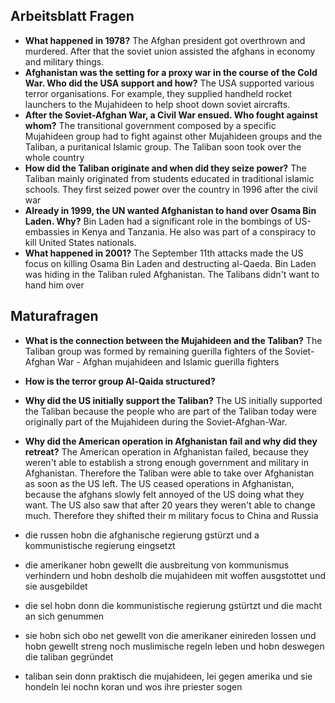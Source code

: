 ## Arbeitsblatt Fragen
- **What happened in 1978?**
	The Afghan president got overthrown and murdered. After that the soviet union assisted the afghans in economy and military things.
- **Afghanistan was the setting for a proxy war in the course of the Cold War. Who did the USA support and how?**
	The USA supported various terror organisations. For example, they supplied handheld rocket launchers to the Mujahideen to help shoot down soviet aircrafts.
- **After the Soviet-Afghan War, a Civil War ensued. Who fought against whom?**
	The transitional government composed by a specific Mujahideen group had to fight against other Mujahideen groups and the Taliban, a puritanical Islamic group. The Taliban soon took over the whole country
- **How did the Taliban originate and when did they seize power?**
	The Taliban mainly originated from students educated in traditional islamic schools. They first seized power over the country in 1996 after the civil war
- **Already in 1999, the UN wanted Afghanistan to hand over Osama Bin Laden. Why?**
	Bin Laden had a significant role in the bombings of US-embassies in Kenya and Tanzania. He also was part of a conspiracy to kill United States nationals.
- **What happened in 2001?**
	The September 11th attacks made the US focus on killing Osama Bin Laden and destructing al-Qaeda. Bin Laden was hiding in the Taliban ruled Afghanistan. The Talibans didn't want to hand him over


## Maturafragen
- **What is the connection between the Mujahideen and the Taliban?** 
	The Taliban group was formed by remaining guerilla fighters of the Soviet-Afghan War - Afghan mujahideen and Islamic guerilla fighters
- **How is the terror group Al-Qaida structured?** 

- **Why did the US initially support the Taliban?** 
	The US initially supported the Taliban because the people who are part of the Taliban today were originally part of the Mujahideen during the Soviet-Afghan-War.
- **Why did the American operation in Afghanistan fail and why did they retreat?**
	The American operation in Afghanistan failed, because they weren't able to establish a strong enough government and military in Afghanistan. Therefore the Taliban were able to take over Afghanistan as soon as the US left. The US ceased operations in Afghanistan, because the afghans slowly felt annoyed of the US doing what they want. The US also saw that after 20 years they weren't able to change much. Therefore they shifted their m military focus to China and Russia 


- die russen hobn die afghanische regierung gstürzt und a kommunistische regierung eingsetzt
- die amerikaner hobn gewellt die ausbreitung von kommunismus verhindern und hobn desholb die mujahideen mit woffen ausgstottet und sie ausgebildet
- die sel hobn donn die kommunistische regierung gstürtzt und die macht an sich genummen
- sie hobn sich obo net gewellt von die amerikaner einireden lossen und hobn gewellt streng noch muslimische regeln leben und hobn deswegen die taliban gegründet
- taliban sein donn praktisch die mujahideen, lei gegen amerika und sie hondeln lei nochn koran und wos ihre priester sogen
